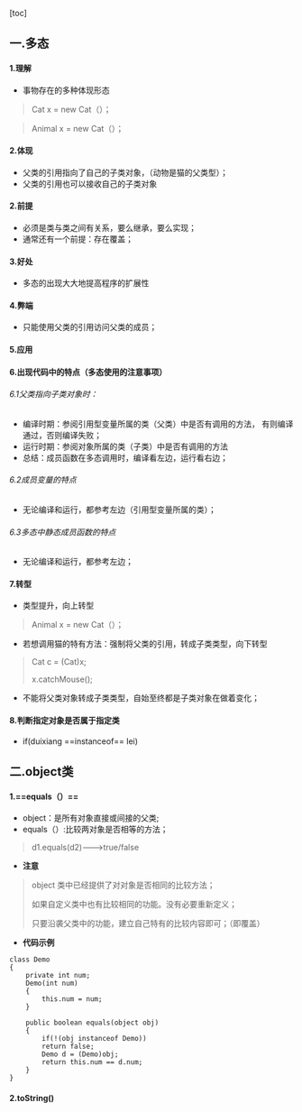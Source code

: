 [toc]
## 一.多态
#### 1.理解
- 事物存在的多种体现形态
> Cat x = new Cat（）；

> Animal x = new Cat（）；   

#### 2.体现
- 父类的引用指向了自己的子类对象，（动物是猫的父类型）；
- 父类的引用也可以接收自己的子类对象

#### 2.前提
- 必须是类与类之间有关系，要么继承，要么实现；
- 通常还有一个前提：存在覆盖；

#### 3.好处
- 多态的出现大大地提高程序的扩展性

#### 4.弊端
- 只能使用父类的引用访问父类的成员；

#### 5.应用

#### 6.出现代码中的特点（多态使用的注意事项）
###### 6.1父类指向子类对象时：
- 编译时期：参阅引用型变量所属的类（父类）中是否有调用的方法，
有则编译通过，否则编译失败；
- 运行时期：参阅对象所属的类（子类）中是否有调用的方法
- 总结：成员函数在多态调用时，编译看左边，运行看右边；

###### 6.2成员变量的特点
- 无论编译和运行，都参考左边（引用型变量所属的类）；

###### 6.3多态中静态成员函数的特点
- 无论编译和运行，都参考左边；

#### 7.转型
- 类型提升，向上转型
> Animal x = new Cat（）；     

- 若想调用猫的特有方法：强制将父类的引用，转成子类类型，向下转型
> Cat c = (Cat)x;
> 
> x.catchMouse();

- 不能将父类对象转成子类类型，自始至终都是子类对象在做着变化；

#### 8.判断指定对象是否属于指定类
- if(duixiang ==instanceof== lei)

## 二.object类
#### 1.==equals（）==
- object：是所有对象直接或间接的父类;
- equals（）:比较两对象是否相等的方法；
> d1.equals(d2)--->true/false

- **注意**
> object 类中已经提供了对对象是否相同的比较方法；
> 
> 如果自定义类中也有比较相同的功能。没有必要重新定义；
> 
> 只要沿袭父类中的功能，建立自己特有的比较内容即可；（即覆盖）

- **代码示例**


```
class Demo
{
    private int num;
    Demo(int num)
    {
        this.num = num;
    }
    
    public boolean equals(object obj)
    {
        if(!(obj instanceof Demo))
        return false;
        Demo d = (Demo)obj;
        return this.num == d.num;
    }
}
```


#### 2.toString()



